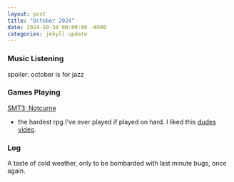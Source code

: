 ```yaml
---
layout: post
title: "October 2024"
date: 2024-10-30 00:00:00 -0500
categories: jekyll update
---
```


### Music Listening

spoiler: october is for jazz

### Games Playing

[SMT3: Notcurne](https://en.wikipedia.org/wiki/Shin_Megami_Tensei_III:_Nocturne)

- the hardest rpg I've ever played if played on hard. I liked this [dudes video](https://www.youtube.com/watch?v=E821pIXqY2g).

### Log

A taste of cold weather, only to be bombarded with last minute bugs, once again.
